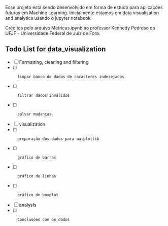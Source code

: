 Esse projeto está sendo desenvolvido em forma de estudo para aplicações futuras em Machine Learning.
Inicialmente estamos em data visualization and analytics usando o jupyter notebook

Créditos pelo arquivo Metricas.ipynb ao professor Kennedy Pedroso da UFJF - Universidade Federal de Juiz de Fora.


## Todo List for data_visualization

- [ ] Formatting, cleaning and filtering
- [ ]       limpar banco de dados de caracteres indesejados
- [ ] 	    filtrar dados inválidos
- [ ] 	    salvar mudanças

- [ ] visualization
- [ ] 	    preparação dos dados para matplotlib
- [ ] 	    gráfico de barras
- [ ] 	    gráfico de linhas 
- [ ] 	    gráfico de boxplot


- [ ] analysis
- [ ] 	    Conclusões com os dados

